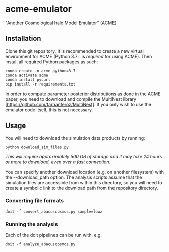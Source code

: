 # acme-emulator
"Another Cosmological halo Model Emulator" (ACME)

## Installation

Clone this git repository. It is recommended to create a new virtual environment for ACME (Python 3.7+ is *required* for using ACME). Then install all required Python packages as such:
```
conda create -n acme python=3.7
conda activate acme
conda install pycurl
pip install -r requirements.txt
```

In order to compute parameter posterior distributions as done in the ACME paper, you need to download and compile the MultiNest library [https://github.com/farhanferoz/MultiNest]. If you only wish to use the emulator code itself, this is not necessary.

## Usage

You will need to download the simulation data products by running:
```
python download_sim_files.py
```

*This will require approximately 500 GB of storage and it may take 24 hours or more to download, even over a fast connection.*

You can specify another download location (e.g. on another filesystem) with the --download_path option. The analysis scripts assume that the simulation files are accessible from within this directory, so you will need to create a symbolic link to the download path from the repository directory.

### Converting file formats

```
doit -f convert_abacuscosmos.py sample=lowz
```

### Running the analysis

Each of the doit pipelines can be run with, e.g.
```
doit -f analyze_abacuscosmos.py
```



